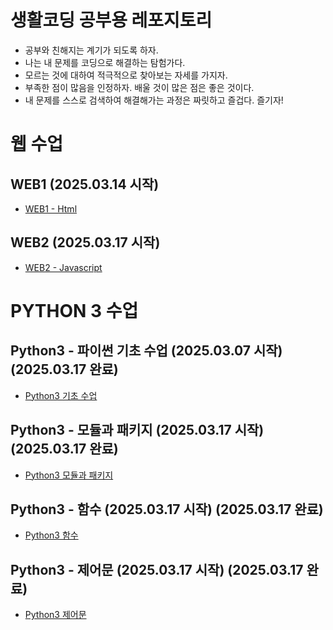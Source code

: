 # 생활코딩 공부용 레포지토리

- 공부와 친해지는 계기가 되도록 하자. 
- 나는 내 문제를 코딩으로 해결하는 탐험가다.
- 모르는 것에 대하여 적극적으로 찾아보는 자세를 가지자. 
- 부족한 점이 많음을 인정하자. 배울 것이 많은 점은 좋은 것이다. 
- 내 문제를 스스로 검색하여 해결해가는 과정은 짜릿하고 즐겁다. 즐기자!

# 웹 수업

## WEB1 (2025.03.14 시작)
- [WEB1 - Html](/WEB_STUDY/WEB1%20-%20HTML/HTML.md)
## WEB2 (2025.03.17 시작)
- [WEB2 - Javascript](./WEB_STUDY/WEB2%20-%20Javascript/Javascript.md)

# PYTHON 3 수업

## Python3 - 파이썬 기초 수업 (2025.03.07 시작) (2025.03.17 완료)
- [Python3 기초 수업](./PYTHON_STUDY/PYTHON3/10.%20수업을%20마치며/10.%20end%20of%20class.md) 
## Python3 - 모듈과 패키지 (2025.03.17 시작) (2025.03.17 완료)
- [Python3 모듈과 패키지](./PYTHON_STUDY/PYTHON3_MODULE_PAKAGE/module&pakage.md)
## Python3 - 함수 (2025.03.17 시작) (2025.03.17 완료)
- [Python3 함수](./PYTHON_STUDY/PYTHON3_FUNCTION/PYTHON3_FUNCTION.md)
## Python3 - 제어문 (2025.03.17 시작) (2025.03.17 완료)
- [Python3 제어문](./PYTHON_STUDY/PYTHON_FLOW_CONTROL/PYTHON_FLOW_CONTROL.md)

